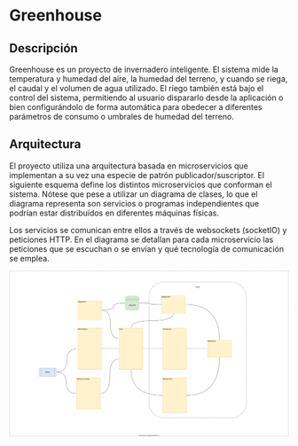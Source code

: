 # Greenhouse

## Descripción

Greenhouse es un proyecto de invernadero inteligente. El sistema mide la temperatura y humedad del aire, la humedad del terreno, y cuando se riega, el caudal y el volumen de agua utilizado. El riego también está bajo el control del sistema, permitiendo al usuario dispararlo desde la aplicación o bien configurándolo de forma automática para obedecer a diferentes parámetros de consumo o umbrales de humedad del terreno.

## Arquitectura

El proyecto utiliza una arquitectura basada en microservicios que implementan a su vez una especie de patrón publicador/suscriptor. El siguiente esquema define los distintos microservicios que conforman el sistema. Nótese que pese a utilizar un diagrama de clases, lo que el diagrama representa son servicios o programas independientes que podrían estar distribuídos en diferentes máquinas físicas.

Los servicios se comunican entre ellos a través de websockets (socketIO) y peticiones HTTP. En el diagrama se detallan para cada microservicio las peticiones que se escuchan o se envían y qué tecnología de comunicación se emplea.

![](https://raw.githubusercontent.com/alexrcas/Greenhouse/main/greenhouse_diagram.svg)
